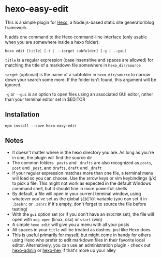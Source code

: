 # hexo-easy-edit

This is a simple plugin for [Hexo](https://github.com/hexojs/hexo), a Node.js-based static site generator/blog framework.

It adds one command to the Hexo command-line interface (only usable when you are somewhere inside a hexo folder):

```
hexo edit [title] [-t | --target subfolder] [-g | --gui]
```

`title` is a regular expression (case insensitive and spaces are allowed) for matching the title of a markdown file somewhere in `hexo_dir/source`

`target` (optional) is the name of a subfolder in `hexo_dir/source` to narrow down your search some more. If the folder isn't found, this argument will be ignored.

`-g` or `--gui` is an option to open files using an associated GUI editor, rather than your terminal editor set in $EDITOR

## Installation

```
npm install --save hexo-easy-edit
```

## Notes

- It doesn't matter where in the hexo directory you are. As long as you're in one, the plugin will find the source dir
- The common folders `_posts` and `_drafts` are also recognized as `posts`, `post` and `_post`, and `drafts`, `draft` and `_draft`
- If your regular expression matches more than one file, a terminal menu will load so you can choose. Use the arrow keys or vim keybindings (j/k) to pick a file. This might not work as expected in the default Windows command shell, but it should fine in more powerfull shells
- By default, a file will open in your current terminal window, using whatever you've set as the global `$EDITOR` variable (you can set it in `.bashrc` or `.zshrc` if it's empty, don't forget to source the file before testing)
- With the `gui` option set (or if you don't have an `$EDITOR` set), the file will open with `xdg-open` (linux, osx) or `start` (win)
- A simple `hexo edit` will give you a menu with all your posts
- All spaces in your `title` will be treated as dashes, just like Hexo does
- This is useful primarily for myself, but might come in handy for others using Hexo who prefer to edit markdown files in their favorite local editor. Alternatively, you can use an administration plugin - check out [hexo-admin](https://github.com/jaredly/hexo-admin) or [hexo-hey](https://github.com/nihgwu/hexo-hey) if that's more up your alley

